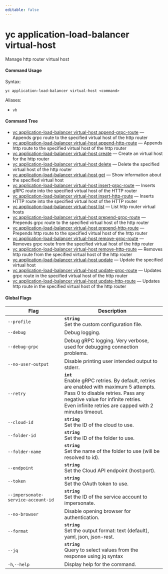 ```yaml
---
editable: false
---
```


# yc application-load-balancer virtual-host

Manage http router virtual host

#### Command Usage

Syntax: 

`yc application-load-balancer virtual-host <command>`

Aliases: 

- `vh`

#### Command Tree

- [yc application-load-balancer virtual-host append-grpc-route](append-grpc-route.md) — Appends grpc route to the specified virtual host of the http router
- [yc application-load-balancer virtual-host append-http-route](append-http-route.md) — Appends http route to the specified virtual host of the http router
- [yc application-load-balancer virtual-host create](create.md) — Create an virtual host for the http router
- [yc application-load-balancer virtual-host delete](delete.md) — Delete the specified virtual host of the http router
- [yc application-load-balancer virtual-host get](get.md) — Show information about the specified virtual host
- [yc application-load-balancer virtual-host insert-grpc-route](insert-grpc-route.md) — Inserts gRPC route into the specified virtual host of the HTTP router
- [yc application-load-balancer virtual-host insert-http-route](insert-http-route.md) — Inserts HTTP route into the specified virtual host of the HTTP router
- [yc application-load-balancer virtual-host list](list.md) — List http router virtual hosts
- [yc application-load-balancer virtual-host prepend-grpc-route](prepend-grpc-route.md) — Prepends grpc route to the specified virtual host of the http router
- [yc application-load-balancer virtual-host prepend-http-route](prepend-http-route.md) — Prepends http route to the specified virtual host of the http router
- [yc application-load-balancer virtual-host remove-grpc-route](remove-grpc-route.md) — Removes grpc route from the specified virtual host of the http router
- [yc application-load-balancer virtual-host remove-http-route](remove-http-route.md) — Removes http route from the specified virtual host of the http router
- [yc application-load-balancer virtual-host update](update.md) — Update the specified virtual host
- [yc application-load-balancer virtual-host update-grpc-route](update-grpc-route.md) — Updates grpc route in the specified virtual host of the http router
- [yc application-load-balancer virtual-host update-http-route](update-http-route.md) — Updates http route in the specified virtual host of the http router

#### Global Flags

| Flag | Description |
|----|----|
|`--profile`|<b>`string`</b><br/>Set the custom configuration file.|
|`--debug`|Debug logging.|
|`--debug-grpc`|Debug gRPC logging. Very verbose, used for debugging connection problems.|
|`--no-user-output`|Disable printing user intended output to stderr.|
|`--retry`|<b>`int`</b><br/>Enable gRPC retries. By default, retries are enabled with maximum 5 attempts.<br/>Pass 0 to disable retries. Pass any negative value for infinite retries.<br/>Even infinite retries are capped with 2 minutes timeout.|
|`--cloud-id`|<b>`string`</b><br/>Set the ID of the cloud to use.|
|`--folder-id`|<b>`string`</b><br/>Set the ID of the folder to use.|
|`--folder-name`|<b>`string`</b><br/>Set the name of the folder to use (will be resolved to id).|
|`--endpoint`|<b>`string`</b><br/>Set the Cloud API endpoint (host:port).|
|`--token`|<b>`string`</b><br/>Set the OAuth token to use.|
|`--impersonate-service-account-id`|<b>`string`</b><br/>Set the ID of the service account to impersonate.|
|`--no-browser`|Disable opening browser for authentication.|
|`--format`|<b>`string`</b><br/>Set the output format: text (default), yaml, json, json-rest.|
|`--jq`|<b>`string`</b><br/>Query to select values from the response using jq syntax|
|`-h`,`--help`|Display help for the command.|
